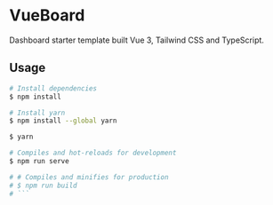 # VueBoard

Dashboard starter template built Vue 3, Tailwind CSS and TypeScript.


## Usage

```bash
# Install dependencies
$ npm install

# Install yarn
$ npm install --global yarn

$ yarn

# Compiles and hot-reloads for development
$ npm run serve

# # Compiles and minifies for production
# $ npm run build
# ```
